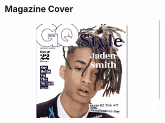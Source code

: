 # Magazine Cover

![demo png](https://github.com/anamariasosam/bootcamp_globant/blob/master/images/cover.gif?raw=true)
